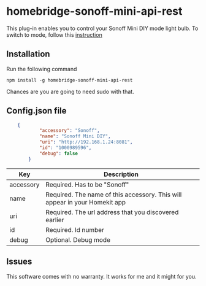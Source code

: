 # homebridge-sonoff-mini-api-rest

This plug-in enables you to control your Sonoff Mini DIY mode light bulb. To switch to mode, follow this <a href="https://github.com/itead/Sonoff_Devices_DIY_Tools/blob/master/SONOFF%20DIY%20MODE%20Protocol%20Doc%20v1.4.md"> instruction</a>

## Installation

Run the following command
```
npm install -g homebridge-sonoff-mini-api-rest
```

Chances are you are going to need sudo with that.

## Config.json file

```json
	{
            "accessory": "Sonoff",
            "name": "Sonoff Mini DIY",
            "uri": "http://192.168.1.24:8081",
            "id": "1000989596",
            "debug": false 
        }
```

| Key           | Description                                                                        |
|---------------|------------------------------------------------------------------------------------|
| accessory     | Required. Has to be "Sonoff"                                             			 |
| name          | Required. The name of this accessory. This will appear in your Homekit app         |
| uri           | Required. The url address that you discovered earlier                              |
| id            | Required. Id number																 |
| debug			| Optional. Debug mode																 |

## Issues

This software comes with no warranty. It works for me and it might for you.

